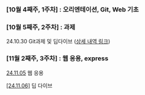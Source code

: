 ### [10월 4째주, 1주차] : 오리엔테이션, Git, Web 기초

### [10월 5째주, 2주차] : 과제 

24.10.30 Git과제 및 딥다이브 ([상세 내역 링크](https://github.com/100-hours-a-week/Leeroy-til/blob/main/Nov/2024-10-30.md))

### [11월 2째주, 3주차] : 웹 응용, express

[24.11.05](https://github.com/100-hours-a-week/Leeroy-til/blob/main/Oct/2024-11-05.md) 웹 응용

[[24.11.06]](https://github.com/100-hours-a-week/Leeroy-til/blob/main/Oct/2024-11-06.md) 딥 다이브
